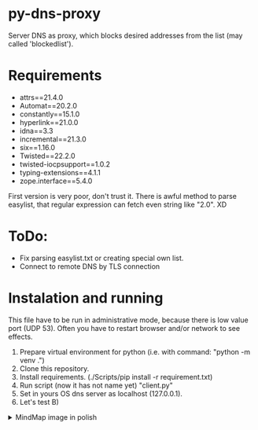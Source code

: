 # py-dns-proxy
Server DNS as proxy, which blocks desired addresses from the list (may called 'blockedlist').

# Requirements
* attrs==21.4.0
* Automat==20.2.0
* constantly==15.1.0
* hyperlink==21.0.0
* idna==3.3
* incremental==21.3.0
* six==1.16.0
* Twisted==22.2.0
* twisted-iocpsupport==1.0.2
* typing-extensions==4.1.1
* zope.interface==5.4.0

First version is very poor, don't trust it.
There is awful method to parse easylist, that regular expression can fetch even string like "2.0". XD

# ToDo:
* Fix parsing easylist.txt or creating special own list.
* Connect to remote DNS by TLS connection

# Instalation and running
This file have to be run in administrative mode, because there is low value port (UDP 53). Often you have to restart browser and/or network to see effects.
1. Prepare virtual environment for python (i.e. with command: "python -m venv .")
2. Clone this repository.
3. Install requirements. (./Scripts/pip install -r requirement.txt)
4. Run script (now it has not  name yet) "client.py"
5. Set in yours OS dns server as localhost (127.0.0.1).
6. Let's test B)

<details>
  <summary> MindMap image in polish </summary>
  <img src="https://github.com/Christofair/py-dns-proxy/blob/master/dns_mm.png" alt="mind map about dns">
  <b>Check out "DNS.mm" file. Needs <a href="https://sourceforge.net/projects/freeplane/">Freeplane</a> to open.</b>
</details>

